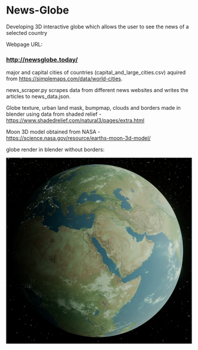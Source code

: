 # News-Globe

Developing 3D interactive globe which allows the user to see the news of a selected country

Webpage URL:

### http://newsglobe.today/

major and capital cities of countries (capital_and_large_cities.csv) aquired from https://simplemaps.com/data/world-cities.

news_scraper.py scrapes data from different news websites and writes the articles to news_data.json.

Globe texture, urban land mask, bumpmap, clouds and borders made in blender using data from shaded relief - https://www.shadedrelief.com/natural3/pages/extra.html

Moon 3D model obtained from NASA - https://science.nasa.gov/resource/earths-moon-3d-model/

globe render in blender without borders:

![alt text](https://github.com/WhicheverCub05/News-Globe/blob/main/progress_images/blender_earth.png?raw=true)
